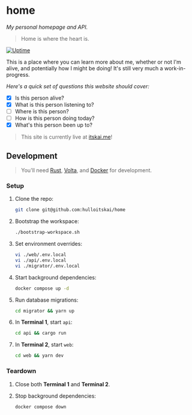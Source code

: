 # home

_My personal homepage and API._

> Home is where the heart is.

[![Uptime][uptime-badge]][uptime]

This is a place where you can learn more about me, whether or not I'm alive,
and potentially how I might be doing! It's still very much a work-in-progress.

_Here's a quick set of questions this website should
cover:_

- [x] Is this person alive?
- [x] What is this person listening to?
- [ ] Where is this person?
- [ ] How is this person doing today?
- [x] What's this person been up to?

> This site is currently live at [itskai.me](https://itskai.me)!

## Development

> You'll need [Rust](https://www.rust-lang.org/learn/get-started),
> [Volta](https://docs.volta.sh/guide/getting-started),
> and [Docker](https://docs.docker.com/get-started/) for development.

### Setup

1. Clone the repo:

   ```bash
   git clone git@github.com:hulloitskai/home
   ```

2. Bootstrap the workspace:

   ```bash
   ./bootstrap-workspace.sh
   ```

3. Set environment overrides:

   ```bash
   vi ./web/.env.local
   vi ./api/.env.local
   vi ./migrator/.env.local
   ```

4. Start background dependencies:

   ```bash
   docker compose up -d
   ```

5. Run database migrations:

   ```bash
   cd migrator && yarn up
   ```

6. In **Terminal 1**, start `api`:

   ```bash
   cd api && cargo run
   ```

7. In **Terminal 2**, start `web`:

   ```bash
   cd web && yarn dev
   ```

### Teardown

1. Close both **Terminal 1** and **Terminal 2**.

2. Stop background dependencies:

   ```bash
   docker compose down
   ```

[uptime]: https://status.itskai.me
[uptime-badge]: https://betteruptime.com/status-badges/v1/monitor/a2in.svg
